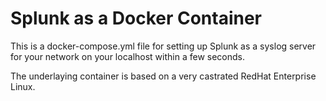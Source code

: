 # Splunk as a Docker Container

This is a docker-compose.yml file for setting up Splunk as a syslog server for your network on your localhost within a few seconds.

The underlaying container is based on a very castrated RedHat Enterprise Linux.


